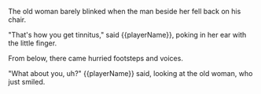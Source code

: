 The old woman barely blinked when the man beside her fell back on his chair.

"That's how you get tinnitus," said {{playerName}}, poking in her ear with the little finger.

From below, there came hurried footsteps and voices.

"What about you, uh?" {{playerName}} said, looking at the old woman, who just smiled.
